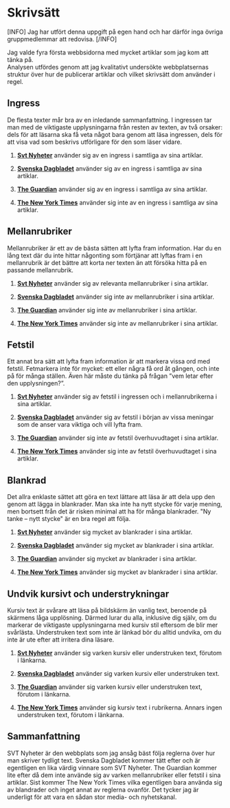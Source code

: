 # Skrivsätt

[INFO] Jag har utfört denna uppgift på egen hand och har därför inga övriga gruppmedlemmar att redovisa. [/INFO]

Jag valde fyra första webbsidorna med mycket artiklar som jag kom att tänka på.  
Analysen utfördes genom att jag kvalitativt undersökte webbplatsernas struktur över hur de publicerar artiklar och vilket skrivsätt dom använder i regel.

## Ingress
De flesta texter mår bra av en inledande sammanfattning. I ingressen tar man med de viktigaste upplysningarna från resten av texten, av två orsaker: dels för att läsarna ska få veta något bara genom att läsa ingressen, dels för att visa vad som beskrivs utförligare för den som läser vidare.

1. **[Svt Nyheter](http://www.svt.se/nyheter/)** använder sig av en ingress i samtliga av sina artiklar.

2. **[Svenska Dagbladet](http://www.svd.se/)** använder sig av en ingress i samtliga av sina artiklar.

3. **[The Guardian](https://www.theguardian.com/international)** använder sig av en ingress i samtliga av sina artiklar.

4. **[The New York Times](http://www.nytimes.com/)** använder sig inte av en ingress i samtliga av sina artiklar.

## Mellanrubriker
Mellanrubriker är ett av de bästa sätten att lyfta fram information.
Har du en lång text där du inte hittar någonting som förtjänar att lyftas fram i en mellanrubrik är det bättre att korta ner texten än att försöka hitta på en passande mellanrubrik.

1. **[Svt Nyheter](http://www.svt.se/nyheter/)** använder sig av relevanta mellanrubriker i sina artiklar.

2. **[Svenska Dagbladet](http://www.svd.se/)** använder sig inte av mellanrubriker i sina artiklar.

3. **[The Guardian](https://www.theguardian.com/international)** använder sig inte av mellanrubriker i sina artiklar.

4. **[The New York Times](http://www.nytimes.com/)** använder sig inte av mellanrubriker i sina artiklar.

## Fetstil
Ett annat bra sätt att lyfta fram information är att markera vissa ord med fetstil. Fetmarkera inte för mycket: ett eller några få ord åt gången, och inte på för många ställen. Även här måste du tänka på frågan ”vem letar efter den upplysningen?”.

1. **[Svt Nyheter](http://www.svt.se/nyheter/)** använder sig av fetstil i ingressen och i mellanrubrikerna i sina artiklar.

2. **[Svenska Dagbladet](http://www.svd.se/)** använder sig av fetstil i början av vissa meningar som de anser vara viktiga och vill lyfta fram.

3. **[The Guardian](https://www.theguardian.com/international)** använder sig inte av fetstil överhuvudtaget i sina artiklar.

4. **[The New York Times](http://www.nytimes.com/)** använder sig inte av fetstil överhuvudtaget i sina artiklar.

## Blankrad
Det allra enklaste sättet att göra en text lättare att läsa är att dela upp den genom att lägga in blankrader.
Man ska inte ha nytt stycke för varje mening, men bortsett från det är risken minimal att ha för många blankrader.
"Ny tanke – nytt stycke" är en bra regel att följa.

1. **[Svt Nyheter](http://www.svt.se/nyheter/)** använder sig mycket av blankrader i sina artiklar.

2. **[Svenska Dagbladet](http://www.svd.se/)** använder sig mycket av blankrader i sina artiklar.

3. **[The Guardian](https://www.theguardian.com/international)** använder sig mycket av blankrader i sina artiklar.    

4. **[The New York Times](http://www.nytimes.com/)** använder sig mycket av blankrader i sina artiklar.

## Undvik kursivt och understrykningar
Kursiv text är svårare att läsa på bildskärm än vanlig text, beroende på skärmens låga upplösning. Därmed lurar du alla, inklusive dig själv, om du markerar de viktigaste upplysningarna med kursiv stil eftersom de blir mer svårlästa.
Understruken text som inte är länkad bör du alltid undvika, om du inte är ute efter att irritera dina läsare.

1. **[Svt Nyheter](http://www.svt.se/nyheter/)** använder sig varken kursiv eller understruken text, förutom i länkarna.

2. **[Svenska Dagbladet](http://www.svd.se/)** använder sig varken kursiv eller understruken text.

3. **[The Guardian](https://www.theguardian.com/international)** använder sig varken kursiv eller understruken text, förutom i länkarna.

4. **[The New York Times](http://www.nytimes.com/)** använder sig kursiv text i rubrikerna. Annars ingen understruken text, förutom i länkarna.

## Sammanfattning
SVT Nyheter är den webbplats som jag ansåg bäst följa reglerna över hur man skriver tydligt text.
Svenska Dagbladet kommer tätt efter och är egentligen en lika värdig vinnare som SVT Nyheter.
The Guardian kommer lite efter då dem inte använde sig av varken mellanrubriker eller fetstil i sina artiklar.
Sist kommer The New York Times vilka egentligen bara använda sig av blandrader och inget annat av reglerna ovanför. Det tycker jag är underligt för att vara en sådan stor media- och nyhetskanal.
